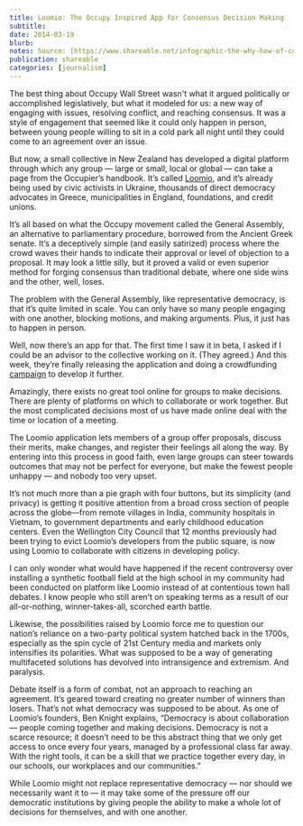 ```yaml
---
title: Loomio: The Occupy Inspired App for Consensus Decision Making
subtitle: 
date: 2014-03-19
blurb: 
notes: Source: [https://www.shareable.net/infographic-the-why-how-of-community-land-trusts/](https://www.shareable.net/infographic-the-why-how-of-community-land-trusts/ "https://www.shareable.net/infographic-the-why-how-of-community-land-trusts/")
publication: shareable
categories: [journalism]
---
```


The best thing about Occupy Wall Street wasn't what it argued politically or accomplished legislatively, but what it modeled for us: a new way of engaging with issues, resolving conflict, and reaching consensus. It was a style of engagement that seemed like it could only happen in person, between young people willing to sit in a cold park all night until they could come to an agreement over an issue.

But now, a small collective in New Zealand has developed a digital platform through which any group — large or small, local or global — can take a page from the Occupier’s handbook. It’s called [Loomio](https://loomio.org/), and it’s already being used by civic activists in Ukraine, thousands of direct democracy advocates in Greece, municipalities in England, foundations, and credit unions.

It’s all based on what the Occupy movement called the General Assembly, an alternative to parliamentary procedure, borrowed from the Ancient Greek senate. It’s a deceptively simple (and easily satirized) process where the crowd waves their hands to indicate their approval or level of objection to a proposal. It may look a little silly, but it proved a valid or even superior method for forging consensus than traditional debate, where one side wins and the other, well, loses.

The problem with the General Assembly, like representative democracy, is that it’s quite limited in scale. You can only have so many people engaging with one another, blocking motions, and making arguments. Plus, it just has to happen in person.

Well, now there’s an app for that. The first time I saw it in beta, I asked if I could be an advisor to the collective working on it. (They agreed.) And this week, they’re finally releasing the application and doing a crowdfunding [campaign](https://love.loomio.org/) to develop it further.

Amazingly, there exists no great tool online for groups to make decisions. There are plenty of platforms on which to collaborate or work together. But the most complicated decisions most of us have made online deal with the time or location of a meeting.

The Loomio application lets members of a group offer proposals, discuss their merits, make changes, and register their feelings all along the way. By entering into this process in good faith, even large groups can steer towards outcomes that may not be perfect for everyone, but make the fewest people unhappy — and nobody too very upset.

It’s not much more than a pie graph with four buttons, but its simplicity (and privacy) is getting it positive attention from a broad cross section of people across the globe—from remote villages in India, community hospitals in Vietnam, to government departments and early childhood education centers. Even the Wellington City Council that 12 months previously had been trying to evict Loomio’s developers from the public square, is now using Loomio to collaborate with citizens in developing policy.

I can only wonder what would have happened if the recent controversy over installing a synthetic football field at the high school in my community had been conducted on platform like Loomio instead of at contentious town hall debates. I know people who still aren’t on speaking terms as a result of our all-or-nothing, winner-takes-all, scorched earth battle.

Likewise, the possibilities raised by Loomio force me to question our nation’s reliance on a two-party political system hatched back in the 1700s, especially as the spin cycle of 21st Century media and markets only intensifies its polarities. What was supposed to be a way of generating multifaceted solutions has devolved into intransigence and extremism. And paralysis.

Debate itself is a form of combat, not an approach to reaching an agreement. It’s geared toward creating no greater number of winners than losers. That’s not what democracy was supposed to be about. As one of Loomio’s founders, Ben Knight explains, “Democracy is about collaboration — people coming together and making decisions. Democracy is not a scarce resource; it doesn’t need to be this abstract thing that we only get access to once every four years, managed by a professional class far away. With the right tools, it can be a skill that we practice together every day, in our schools, our workplaces and our communities.”

While Loomio might not replace representative democracy — nor should we necessarily want it to — it may take some of the pressure off our democratic institutions by giving people the ability to make a whole lot of decisions for themselves, and with one another.
